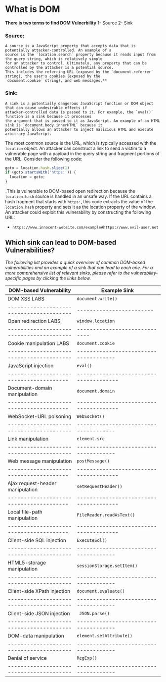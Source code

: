 # What is DOM 

**There is two terms to find DOM Vulnerbility**
  1- Source
  2- Sink
 
### Source:
 ```
 A source is a JavaScript property that accepts data that is potentially attacker-controlled. An example of a 
 source is the `location.search` property because it reads input from the query string, which is relatively simple 
 for an attacker to control. Ultimately, any property that can be controlled by the attacker is a potential source. 
 This includes the referring URL (exposed by the `document.referrer` string), the user's cookies (exposed by the 
 `document.cookie` string), and web messages.**
 ```
### Sink: 
  ```
  A sink is a potentially dangerous JavaScript function or DOM object that can cause undesirable effects if 
  attacker-controlled data is passed to it. For example, the `eval()` function is a sink because it processes 
  the argument that is passed to it as JavaScript. An example of an HTML sink is `document.body.innerHTML` because it
  potentially allows an attacker to inject malicious HTML and execute arbitrary JavaScript.
  ```
The most common source is the URL, which is typically accessed with the `location` object. An attacker can construct a link to send a victim to a vulnerable page with a payload in the query string and fragment portions of the URL. Consider the following code:
```js
goto = location.hash.slice(1)
if (goto.startsWith('https:')) {
  location = goto;
}
```
_This is vulnerable to DOM-based open redirection because the `location.hash` source is handled in an unsafe way. If the URL contains a hash fragment that starts with `https:`, this code extracts the value of the `location.hash` property and sets it as the location property of the window. An attacker could exploit this vulnerability by constructing the following URL:
 - ``https://www.innocent-website.com/example#https://www.evil-user.net``
 
 ## Which sink can lead to DOM-based Vulnerabilities?
 
 _The following list provides a quick overview of common DOM-based vulnerabilities and an example of a sink that can lead to each one. For a more comprehensive list of relevant sinks, please refer to the vulnerability-specific pages by clicking the links below._
 
 |  DOM-based Vulnerability               |      Example Sink                    |
 | ---------------------------------------|--------------------------------------|
 |  DOM XSS LABS                          |       `document.write()`            |
 | ----------------------------------------|------------------------|
 |  Open redirection LABS	                 |       `window.location`             |
 | ----------------------------------------|-----------------------------|
 |  Cookie manipulation LABS	               |       `document.cookie `           |  
 | ----------------------------------------|-------------------------------------|
 |  JavaScript injection                    |      ` eval()  `                    |
 |  ---------------------------------------|--------------------------------------|
 | Document-domain manipulation	         |       `document.domain`                |
 | ---------------------------------------|--------------------------------------|
 |  WebSocket-URL poisoning	               |       `WebSocket()`                  |
 | ----------------------------------------|-------------------------------------   |
 |  Link manipulation	                     |       `element.src`                   |
 | ----------------------------------------|------------------------------------- |
 | Web message manipulation	             |       `postMessage()`                  |  
 |  ---------------------------------------|-------------------------------------- | 
 |  Ajax request-header manipulation	     |       `setRequestHeader()`            |
 |  ---------------------------------------|--------------------------------------  |
 |  Local file-path manipulation	         |       `FileReader.readAsText()`       |
 |  ---------------------------------------|-------------------------------------- |
 |  Client-side SQL injection	             |       `ExecuteSql() `                |
 | ----------------------------------------|-------------------------------------|
 |  HTML5-storage manipulation	           |       `sessionStorage.setItem()`     |  
 | ----------------------------------------|-------------------------------------|
 |  Client-side XPath injection	           |       `document.evaluate()`          |
 | ----------------------------------------|-------------------------------------|
 |  Client-side JSON injection	           |      ` JSON.parse()`                 |
 | ----------------------------------------|------------------------------------- |
 |  DOM-data manipulation	                 |       `element.setAttribute()`       |  
 | ----------------------------------------|-------------------------------------|
 |  Denial of service	                     |       `RegExp()`                     |
 | ----------------------------------------|-------------------------------------|

